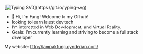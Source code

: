 [![Typing SVG](https://readme-typing-svg.herokuapp.com/?lines=I+am+a+front+end+developer!)](https://git.io/typing-svg)

- 👋 Hi, I’m Fung! Welcome to my Github!
- looking to learn latest dev tech
- I’m interested in Web Development, and Virtual Reality.
- Goals: I’m currently learning and striving to become a full stack developer.

My website: http://lampakfung.cynderian.com/
